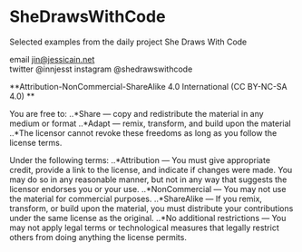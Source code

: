 # SheDrawsWithCode
Selected examples from the daily project She Draws With Code

email      jin@jessicain.net   
twitter    @innjesst
instagram  @shedrawswithcode

**Attribution-NonCommercial-ShareAlike 4.0 International (CC BY-NC-SA 4.0) **

You are free to:
..*Share — copy and redistribute the material in any medium or format
..*Adapt — remix, transform, and build upon the material
..*The licensor cannot revoke these freedoms as long as you follow the license terms.

Under the following terms:
..*Attribution — You must give appropriate credit, provide a link to the license, 
and indicate if changes were made. You may do so in any reasonable manner, 
but not in any way that suggests the licensor endorses you or your use.
..*NonCommercial — You may not use the material for commercial purposes.
..*ShareAlike — If you remix, transform, or build upon the material, you must distribute 
your contributions under the same license as the original.
..*No additional restrictions — You may not apply legal terms or technological measures 
that legally restrict others from doing anything the license permits.
